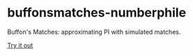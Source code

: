 # buffonsmatches-numberphile

Buffon's Matches: approximating PI with simulated matches.

[Try it out](https://stevenrkm.github.io/buffonsmatches-numberphile)
